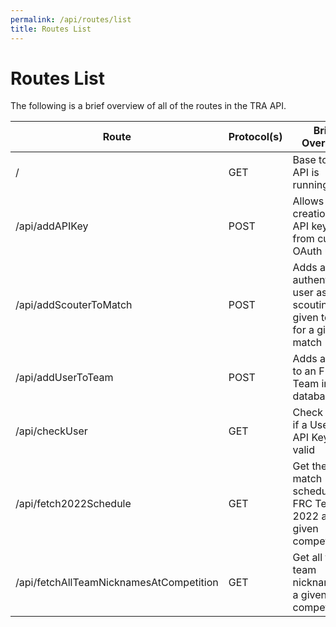 ```yaml
---
permalink: /api/routes/list
title: Routes List
---
```


# Routes List

The following is a brief overview of all of the routes in the TRA API.

| Route | Protocol(s)  | Brief Overview |
| ------| ------------ | -------------- |
| /     | GET          | Base to verify API is running |
| /api/addAPIKey | POST | Allows the creation of API keys from current OAuth users |
| /api/addScouterToMatch | POST | Adds an authenticated user as scouting a given team for a given match |
| /api/addUserToTeam | POST | Adds a user to an FRC Team in the database |
| /api/checkUser | GET | Check to see if a User or API Key is valid |
| /api/fetch2022Schedule | GET | Get the match schedule for FRC Team 2022 at a given competition |
| /api/fetchAllTeamNicknamesAtCompetition | GET | Get all the team nicknames at a given competition |
